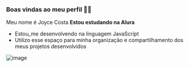 ### Boas vindas ao meu perfil 💙🌻
Meu nome é Joyce Costa
**Estou estudando na Alura**
- Estou_me desenvolvendo na linguagem JavaScript 
-  Utilizo esse espaço para minha organização e compartilhamento dos meus projetos desenvolvidos

![image](https://github.com/user-attachments/assets/a02e0f76-d4f3-471c-b282-654479e54e07)

